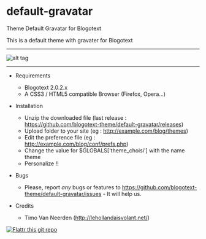 default-gravatar
==================

Theme Default Gravatar for Blogotext

This is a default theme with gravater for Blogotext

---

![alt tag](http://www.xoofoo.org/uploads/thm_blogotext/default-gravatar.png)

---

- Requirements
  * Blogotext 2.0.2.x
  * A CSS3 / HTML5 compatible Browser (Firefox, Opera…)

- Installation
  * Unzip the downloaded file (last release : https://github.com/blogotext-theme/default-gravatar/releases)
  * Upload folder to your site (eg : http://example.com/blog/themes)
  * Edit the preference file  (eg : http://example.com/blog/conf/prefs.php)
  * Change the value for $GLOBALS['theme_choisi'] with the name theme
  * Personalize !!

- Bugs
  * Please, report *any* bugs or features to https://github.com/blogotext-theme/default-gravatar/issues - It will help us.
  
- Credits
  * Timo Van Neerden (http://lehollandaisvolant.net/)

 [![Flattr this git repo](http://api.flattr.com/button/flattr-badge-large.png)](http://flattr.com/thing/734525/Blogotext)
